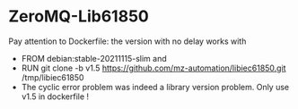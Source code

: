 # ZeroMQ-Lib61850

Pay attention to Dockerfile: the version with no delay works with
- FROM debian:stable-20211115-slim  and
- RUN git clone -b v1.5 https://github.com/mz-automation/libiec61850.git /tmp/libiec61850
- The cyclic error problem was indeed a library version problem. Only use v1.5 in dockerfile !



